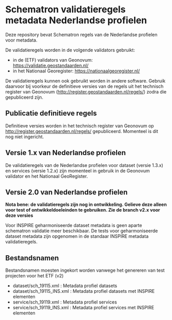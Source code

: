 # Schematron validatieregels metadata Nederlandse profielen
Deze repository bevat Schematron regels van de Nederlandse profielen voor metadata.

De validatieregels worden in de volgende validators gebruikt:
* in de (ETF) validators van Geonovum: https://validatie.geostandaarden.nl/
* in het Nationaal Georegister: https://nationaalgeoregister.nl/

De validatieregels kunnen ook gebruikt worden in andere software. Gebruik daarvoor bij voorkeur de definitieve versies van de regels uit het technisch register van Geonovum (http://register.geostandaarden.nl/regels/) zodra die gepubliceerd zijn.

## Publicatie definitieve regels
Definitieve versies worden in het technisch register van Geonovum op http://register.geostandaarden.nl/regels/ gepubliceerd. Momenteel is dit nog niet ingericht.

## Versie 1.x van Nederlandse profielen
De validatieregels van de Nederlandse profielen voor dataset (versie 1.3.x) en services (versie 1.2.x) zijn momenteel in gebruik in de Geonovum validator en het Nationaal GeoRegister.

## Versie 2.0 van Nederlandse profielen
**Nota bene: de validatieregels zijn nog in ontwikkeling. Gelieve deze alleen voor test of ontwikkeldoeleinden te gebruiken. Zie de branch v2.x voor deze versies**

Voor INSPIRE geharmoniseerde dataset metadata is geen aparte schematron validatie meer beschikbaar. De tests voor geharmoniseerde dataset metadata zijn opgenomen in de standaar INSPIRE metadata validatieregels.

## Bestandsnamen
Bestandsnamen moesten ingekort worden vanwege het genereren van test projecten voor het ETF (v2)
* dataset/sch_19115.xml : Metadata profiel datasets
* dataset/sch_19115_INS.xml : Metadata profiel datasets met INSPIRE elementen
* service/sch_19119.xml : Metadata profiel services
* service/sch_19119_INS.xml : Metadata profiel services met INSPIRE elementen
